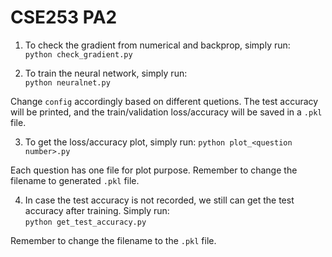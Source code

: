 # CSE253 PA2
1. To check the gradient from numerical and backprop, simply run:  
```python check_gradient.py```

2. To train the neural network, simply run:  
```python neuralnet.py```

Change `config` accordingly based on different quetions. The test accuracy will be printed, and the train/validation loss/accuracy will be saved in a `.pkl` file.

3. To get the loss/accuracy plot, simply run:
```python plot_<question number>.py```

Each question has one file for plot purpose. Remember to change the filename to generated `.pkl` file.

4. In case the test accuracy is not recorded, we still can get the test accuracy after training. Simply run:  
```python get_test_accuracy.py```

Remember to change the filename to the `.pkl` file.

